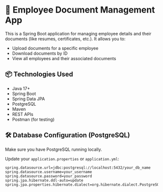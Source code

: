 # 📁 Employee Document Management App

This is a Spring Boot application for managing employee details and their documents (like resumes, certificates, etc.). It allows you to:

- Upload documents for a specific employee
- Download documents by ID
- View all employees and their associated documents

## 📦 Technologies Used

- Java 17+
- Spring Boot
- Spring Data JPA
- PostgreSQL
- Maven
- REST APIs
- Postman (for testing)

## 🛠 Database Configuration (PostgreSQL)

Make sure you have PostgreSQL running locally.

Update your `application.properties` or `application.yml`:

```properties
spring.datasource.url=jdbc:postgresql://localhost:5432/your_db_name
spring.datasource.username=your_username
spring.datasource.password=your_password
spring.jpa.hibernate.ddl-auto=update
spring.jpa.properties.hibernate.dialect=org.hibernate.dialect.PostgreSQLDialect
